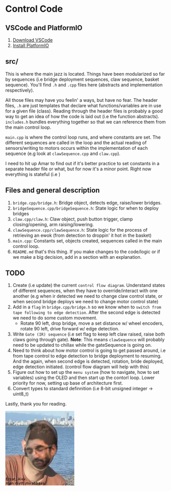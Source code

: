 Control Code 
=== 

VSCode and PlatformIO
--- 
1. [Download VSCode](https://code.visualstudio.com/download)
2. [Install PlatformIO](https://platformio.org/get-started/ide?install=vscode)

src/
--- 
This is where the main jazz is located. Things have been modularized so far by sequences (i.e bridge deployment sequences, claw sequence, basket sequence). You'll find `.h` and `.cpp` files here (abstracts and implementation respectively). 

All those files may have you feelin' a ways, but have no fear. The header files, `.h` are just templates that declare what functions/variables are in use for a given file (class). Reading through the header files is probably a good way to get an idea of how the code is laid out (i.e the function abstracts). `includes.h` bundles everything together so that we can reference them from the main control loop.

`main.cpp` is where the control loop runs, and where constants are set. The different sequences are called in the loop and the actual reading of sensors/writing to motors occurs within the implementation of each sequence (e.g look at `clawSequence.cpp` and `claw.cpp`). 

I need to hit up Amar to find out if it's better practice to set constants in a separate header file or what, but for now it's a minor point. Right now everything is stateful (i.e )

Files and general description 
--- 
1. `bridge.cpp/bridge.h`: Bridge object, detects edge, raise/lower bridges.
2. `bridgeSequence.cpp/bridgeSequence.h`: State logic for when to deploy bridges
3. `claw.cpp/claw.h`: Claw object, push button trigger, clamp closing/opening, arm raising/lowering. 
4. `clawSequence.cpp/clawSequence.h`: State logic for the process of retrieving an ewok (from detection to droppin' it hot in the basket)
5. `main.cpp`: Constants set, objects created, sequences called in the main control loop.
6. `README.md` that's this thing. If you make changes to the code/logic or if we make a big decision, add in a section with an explanation. 

TODO
---
1. Create (i.e update) the current `control flow diagram`. Understand states of different sequences, when they have to override/interact with one another (e.g when ir detected we need to change claw control state, or when second bridge deploys we need to change motor control state)
2. Add in a `flag` in `bridge.cpp/bridge.h` so we know when to `switch from tape following to edge detection`. After the second edge is detected we need to do some custom movement.
    - Rotate 90 left, drop bridge, move a set distance w/ wheel encoders, rotate 90 left, drive forward w/ edge detection.
3. Write `Gate (IR) sequence` (i.e set flag to keep left claw raised, raise both claws going through gate). **Note**: This means `clawSequence` will probably need to be updated to chillax while the gateSequence is going on. 
4. Need to think about how motor control is going to get passed around, i.e from tape control to edge detection to bridge deployment to resuming. And the again, when second edge is detected, rotation, bride deployed, edge detection initiated. (control flow diagram will help with this)
5. Figure out how to set up the `menu system` (how to navigate, how to set variables) using the OLED and then start up the contorl loop. Lower priority for now, setting up base of architecture first. 
6. Convert types to standard definnition (i.e 8-bit unsigned integer -> uint8_t)

Lastly, thank you for reading. 

![](https://raw.githubusercontent.com/i-jey/robotsummer/master/images/shariar%20ezzat.jpg)